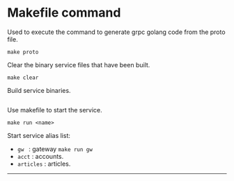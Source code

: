 # Makefile command

Used to execute the command to generate grpc golang code from the proto file.

```
make proto
```

Clear the binary service files that have been built.

```
make clear
```

Build service binaries.

```

```

Use makefile to start the service.

```
make run <name>
```

Start service alias list:

- `gw ` : gateway `make run gw`
- `acct` : accounts.
- `articles` : articles.



---

